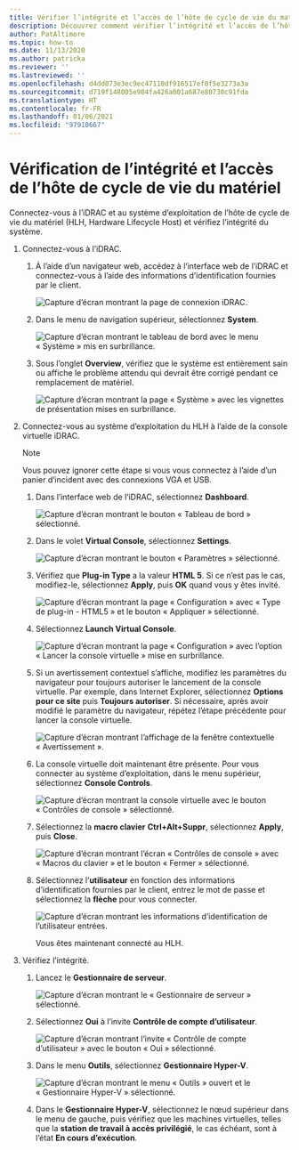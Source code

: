 ```yaml
---
title: Vérifier l’intégrité et l’accès de l’hôte de cycle de vie du matériel
description: Découvrez comment vérifier l’intégrité et l’accès de l’hôte de cycle de vie du matériel.
author: PatAltimore
ms.topic: how-to
ms.date: 11/13/2020
ms.author: patricka
ms.reviewer: ''
ms.lastreviewed: ''
ms.openlocfilehash: d4dd073e3ec9ec47110df916517ef0f5e3273a3a
ms.sourcegitcommit: d719f148005e904fa426a001a687e80730c91fda
ms.translationtype: HT
ms.contentlocale: fr-FR
ms.lasthandoff: 01/06/2021
ms.locfileid: "97910667"
---
```

# <a name="verifying-hardware-lifecycle-host-access-and-health"></a>Vérification de l’intégrité et l’accès de l’hôte de cycle de vie du matériel

Connectez-vous à l’iDRAC et au système d’exploitation de l’hôte de cycle de vie du matériel (HLH, Hardware Lifecycle Host) et vérifiez l’intégrité du système.

1.  Connectez-vous à l’iDRAC.

    1.  À l’aide d’un navigateur web, accédez à l’interface web de l’iDRAC et connectez-vous à l’aide des informations d’identification fournies par le client.

        ![Capture d’écran montrant la page de connexion iDRAC.](media/image-3.png) 
    
    1.  Dans le menu de navigation supérieur, sélectionnez **System**.

        ![Capture d’écran montrant le tableau de bord avec le menu « Système » mis en surbrillance.](media/image-4.png)
        
    1.  Sous l’onglet **Overview**, vérifiez que le système est entièrement sain ou affiche le problème attendu qui devrait être corrigé pendant ce remplacement de matériel.
    
        ![Capture d’écran montrant la page « Système » avec les vignettes de présentation mises en surbrillance.](media/image-5.png)
    
2.  Connectez-vous au système d’exploitation du HLH à l’aide de la console virtuelle iDRAC.

    > [!NOTE]
    > Vous pouvez ignorer cette étape si vous vous connectez à l’aide d’un panier d’incident avec des connexions VGA et USB.
    
    1.  Dans l’interface web de l’iDRAC, sélectionnez **Dashboard**.

        ![Capture d’écran montrant le bouton « Tableau de bord » sélectionné.](media/image-6.png)
    
    1.  Dans le volet **Virtual Console**, sélectionnez **Settings**.
    
        ![Capture d’écran montrant le bouton « Paramètres » sélectionné.](media/image-7.png)
        
    1.  Vérifiez que **Plug-in Type** a la valeur **HTML 5**. Si ce n’est pas le cas, modifiez-le, sélectionnez **Apply**, puis **OK** quand vous y êtes invité.
    
        ![Capture d’écran montrant la page « Configuration » avec « Type de plug-in - HTML5 » et le bouton « Appliquer » sélectionné.](media/image-8.png)
        
    1.  Sélectionnez **Launch Virtual Console**.

        ![Capture d’écran montrant la page « Configuration » avec l’option « Lancer la console virtuelle » mise en surbrillance.](media/image-9.png)
    
    1.  Si un avertissement contextuel s’affiche, modifiez les paramètres du navigateur pour toujours autoriser le lancement de la console virtuelle. Par exemple, dans Internet Explorer, sélectionnez **Options pour ce site** puis **Toujours autoriser**. Si nécessaire, après avoir modifié le paramètre du navigateur, répétez l’étape précédente pour lancer la console virtuelle.
    
        ![Capture d’écran montrant l’affichage de la fenêtre contextuelle « Avertissement ».](media/image-10.png)
        
    1.  La console virtuelle doit maintenant être présente. Pour vous connecter au système d’exploitation, dans le menu supérieur, sélectionnez **Console Controls**.
    
        ![Capture d’écran montrant la console virtuelle avec le bouton « Contrôles de console » sélectionné.](media/image-11.png)
        
    1.  Sélectionnez la **macro clavier** **Ctrl+Alt+Suppr**, sélectionnez **Apply**, puis **Close**.
    
        ![Capture d’écran montrant l’écran « Contrôles de console » avec « Macros du clavier » et le bouton « Fermer » sélectionné.](media/image-12.png)
        
    1.  Sélectionnez l’**utilisateur** en fonction des informations d’identification fournies par le client, entrez le mot de passe et sélectionnez la **flèche** pour vous connecter.
    
        ![Capture d’écran montrant les informations d’identification de l’utilisateur entrées.](media/image-13.png)
        
        Vous êtes maintenant connecté au HLH.
        
3.  Vérifiez l’intégrité.

    1.  Lancez le **Gestionnaire de serveur**.

        ![Capture d’écran montrant le « Gestionnaire de serveur » sélectionné.](media/image-14.png)
        
    1.  Sélectionnez **Oui** à l’invite **Contrôle de compte d’utilisateur**.
    
        ![Capture d’écran montrant l’invite « Contrôle de compte d’utilisateur » avec le bouton « Oui » sélectionné.](media/image-15.png)
        
    1.  Dans le menu **Outils**, sélectionnez **Gestionnaire Hyper-V**.
    
        ![Capture d’écran montrant le menu « Outils » ouvert et le « Gestionnaire Hyper-V » sélectionné.](media/image-16.png)
        
    1.  Dans le **Gestionnaire Hyper-V**, sélectionnez le nœud supérieur dans le menu de gauche, puis vérifiez que les machines virtuelles, telles que la **station de travail à accès privilégié**, le cas échéant, sont à l’état **En cours d’exécution**.